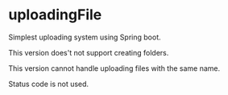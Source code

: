 # uploadingFile

Simplest uploading system using Spring boot.

This version does't not support creating folders.

This version cannot handle uploading files with the same name.

Status code is not used.
